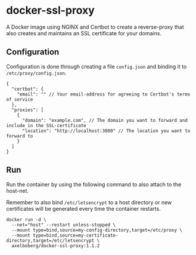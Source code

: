 # docker-ssl-proxy
A Docker image using NGINX and Certbot to create a reverse-proxy that also creates and maintains an SSL certificate for your domains.

## Configuration
Configuration is done through creating a file `config.json` and binding it to `/etc/proxy/config.json`.

```
{
  "certbot": {
    "email": "" // Your email-address for agreeing to Certbot's terms of service
  },
  "proxies": [
    {
      "domain": "example.com", // The domain you want to forward and include in the SSL-certificate
      "location": "http://localhost:3000" // The location you want to forward to
    }
  ]
}
```

## Run
Run the container by using the following command to also attach to the host-net.

Remember to also bind `/etc/letsencrypt` to a host directory or new certificates will be generated every time the container restarts. 

```
docker run -d \
  --net="host" --restart unless-stopped \
  --mount type=bind,source=my-config-directory,target=/etc/proxy \
  --mount type=bind,source=my-certificate-directory,target=/etc/letsencrypt \
  axelboberg/docker-ssl-proxy:1.1.2
```